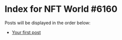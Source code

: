 # Index for NFT World #6160
Posts will be displayed in the order below:

- [Your first post](./001-first.md)

